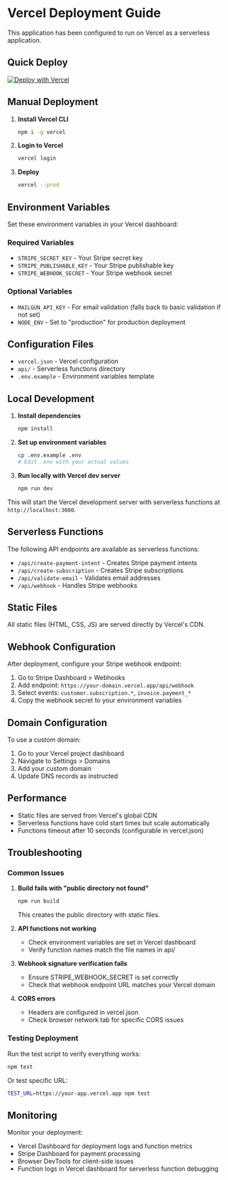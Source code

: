 # Vercel Deployment Guide

This application has been configured to run on Vercel as a serverless application.

## Quick Deploy

[![Deploy with Vercel](https://vercel.com/button)](https://vercel.com/new/clone?repository-url=https://github.com/your-username/your-repo)

## Manual Deployment

1. **Install Vercel CLI**
   ```bash
   npm i -g vercel
   ```

2. **Login to Vercel**
   ```bash
   vercel login
   ```

3. **Deploy**
   ```bash
   vercel --prod
   ```

## Environment Variables

Set these environment variables in your Vercel dashboard:

### Required Variables
- `STRIPE_SECRET_KEY` - Your Stripe secret key
- `STRIPE_PUBLISHABLE_KEY` - Your Stripe publishable key
- `STRIPE_WEBHOOK_SECRET` - Your Stripe webhook secret

### Optional Variables
- `MAILGUN_API_KEY` - For email validation (falls back to basic validation if not set)
- `NODE_ENV` - Set to "production" for production deployment

## Configuration Files

- `vercel.json` - Vercel configuration
- `api/` - Serverless functions directory
- `.env.example` - Environment variables template

## Local Development

1. **Install dependencies**
   ```bash
   npm install
   ```

2. **Set up environment variables**
   ```bash
   cp .env.example .env
   # Edit .env with your actual values
   ```

3. **Run locally with Vercel dev server**
   ```bash
   npm run dev
   ```

This will start the Vercel development server with serverless functions at `http://localhost:3000`.

## Serverless Functions

The following API endpoints are available as serverless functions:

- `/api/create-payment-intent` - Creates Stripe payment intents
- `/api/create-subscription` - Creates Stripe subscriptions  
- `/api/validate-email` - Validates email addresses
- `/api/webhook` - Handles Stripe webhooks

## Static Files

All static files (HTML, CSS, JS) are served directly by Vercel's CDN.

## Webhook Configuration

After deployment, configure your Stripe webhook endpoint:
1. Go to Stripe Dashboard > Webhooks
2. Add endpoint: `https://your-domain.vercel.app/api/webhook`
3. Select events: `customer.subscription.*`, `invoice.payment_*`
4. Copy the webhook secret to your environment variables

## Domain Configuration

To use a custom domain:
1. Go to your Vercel project dashboard
2. Navigate to Settings > Domains
3. Add your custom domain
4. Update DNS records as instructed

## Performance

- Static files are served from Vercel's global CDN
- Serverless functions have cold start times but scale automatically
- Functions timeout after 10 seconds (configurable in vercel.json)

## Troubleshooting

### Common Issues

1. **Build fails with "public directory not found"**
   ```bash
   npm run build
   ```
   This creates the public directory with static files.

2. **API functions not working**
   - Check environment variables are set in Vercel dashboard
   - Verify function names match the file names in api/

3. **Webhook signature verification fails**
   - Ensure STRIPE_WEBHOOK_SECRET is set correctly
   - Check that webhook endpoint URL matches your Vercel domain

4. **CORS errors**
   - Headers are configured in vercel.json
   - Check browser network tab for specific CORS issues

### Testing Deployment

Run the test script to verify everything works:
```bash
npm test
```

Or test specific URL:
```bash
TEST_URL=https://your-app.vercel.app npm test
```

## Monitoring

Monitor your deployment:
- Vercel Dashboard for deployment logs and function metrics
- Stripe Dashboard for payment processing
- Browser DevTools for client-side issues
- Function logs in Vercel dashboard for serverless function debugging